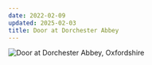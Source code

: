 ```yaml
---
date: 2022-02-09
updated: 2025-02-03
title: Door at Dorchester Abbey
---
```

![Door at Dorchester Abbey, Oxfordshire](https://live.staticflickr.com/65535/52330110370_e50cae8e08_h_d.jpg)